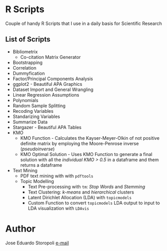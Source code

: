 # R Scripts
Couple of handy R Scripts that I use in a daily basis for Scientific Research

## List of Scripts
* Bibliometrix
	* Co-citation Matrix Generator
* Bootstrapping
* Correlation
* Dummyfication
* Factor/Principal Components Analysis
* ggplot2 - Beautiful APA Graphics
* Dataset Import and General Wrangling
* Linear Regression Assumptions
* Polynomials
* Random Sample Splitting
* Recoding Variables
* Standarizing Variables
* Summarize Data
* Stargazer - Beautiful APA Tables
* KMO
	* KMO Function - Calculates the Kayser-Meyer-Olkin of not positive definite matrix by employing the Moore-Penrose inverse (*pseudoinverse*)
	* KMO Optimal Solution - Uses KMO Function to generate a final solution with all the *individual KMO > 0.5* in a dataframe and them returns a dataframe
* Text Mining
	* PDF text mining with with ```pdftools```
	* Topic Modelling
		* Text Pre-processing with ```tm```: *Stop Words* and *Stemming*
		* Text Clustering: *k-means* and *hierarchical* clusters
		* Latent Dirichlet Allocation (LDA) with ```topicmodels```
		* Custom Function to convert ```topicmodels``` LDA output to input to LDA visualization with ```LDAvis```

# Author
Jose Eduardo Storopoli
[e-mail](mailto:thestoropoli@gmail.com)
